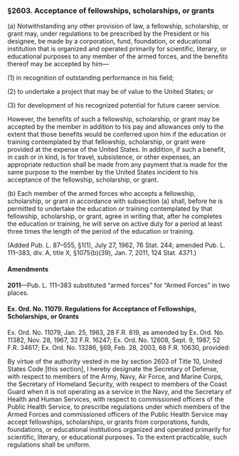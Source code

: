 ### §2603. Acceptance of fellowships, scholarships, or grants ###

(a) Notwithstanding any other provision of law, a fellowship, scholarship, or grant may, under regulations to be prescribed by the President or his designee, be made by a corporation, fund, foundation, or educational institution that is organized and operated primarily for scientific, literary, or educational purposes to any member of the armed forces, and the benefits thereof may be accepted by him—

(1) in recognition of outstanding performance in his field;

(2) to undertake a project that may be of value to the United States; or

(3) for development of his recognized potential for future career service.

However, the benefits of such a fellowship, scholarship, or grant may be accepted by the member in addition to his pay and allowances only to the extent that those benefits would be conferred upon him if the education or training contemplated by that fellowship, scholarship, or grant were provided at the expense of the United States. In addition, if such a benefit, in cash or in kind, is for travel, subsistence, or other expenses, an appropriate reduction shall be made from any payment that is made for the same purpose to the member by the United States incident to his acceptance of the fellowship, scholarship, or grant.

(b) Each member of the armed forces who accepts a fellowship, scholarship, or grant in accordance with subsection (a) shall, before he is permitted to undertake the education or training contemplated by that fellowship, scholarship, or grant, agree in writing that, after he completes the education or training, he will serve on active duty for a period at least three times the length of the period of the education or training.

(Added Pub. L. 87–555, §1(1), July 27, 1962, 76 Stat. 244; amended Pub. L. 111–383, div. A, title X, §1075(b)(39), Jan. 7, 2011, 124 Stat. 4371.)

#### Amendments ####

**2011**—Pub. L. 111–383 substituted “armed forces” for “Armed Forces” in two places.

#### Ex. Ord. No. 11079. Regulations for Acceptance of Fellowships, Scholarships, or Grants ####

Ex. Ord. No. 11079, Jan. 25, 1963, 28 F.R. 819, as amended by Ex. Ord. No. 11382, Nov. 28, 1967, 32 F.R. 16247; Ex. Ord. No. 12608, Sept. 9, 1987, 52 F.R. 34617; Ex. Ord. No. 13286, §69, Feb. 28, 2003, 68 F.R. 10630, provided:

By virtue of the authority vested in me by section 2603 of Title 10, United States Code [this section], I hereby designate the Secretary of Defense, with respect to members of the Army, Navy, Air Force, and Marine Corps, the Secretary of Homeland Security, with respect to members of the Coast Guard when it is not operating as a service in the Navy, and the Secretary of Health and Human Services, with respect to commissioned officers of the Public Health Service, to prescribe regulations under which members of the Armed Forces and commissioned officers of the Public Health Service may accept fellowships, scholarships, or grants from corporations, funds, foundations, or educational institutions organized and operated primarily for scientific, literary, or educational purposes. To the extent practicable, such regulations shall be uniform.